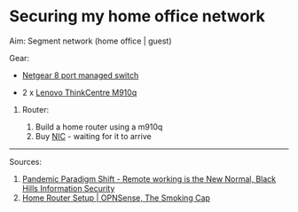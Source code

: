 # Securing my home office network 


Aim: Segment network (home office | guest)

Gear:
- [Netgear 8 port managed switch](https://www.netgear.com/au/business/wired/switches/plus/gs108e/)

- 2 x [Lenovo ThinkCentre M910q](https://www.lenovo.com/us/en/p/desktops/thinkcentre/m-series-tiny/thinkcentre-m910q/11tc1mt910q)

1. Router:

    1. Build a home router using a m910q
    2. Buy [NIC](https://www.aliexpress.us/item/3256807086898768.html?spm=a2g0o.order_list.order_list_main.16.7afa1802JKvq4J&gatewayAdapt=glo2usa4itemAdapt) - waiting for it to arrive













__________________
Sources: 
1. [Pandemic Paradigm Shift - Remote working is the New Normal, Black Hills Information Security](https://www.youtube.com/watch?v=Oon_SGqxu4g&t=2733s)
2. [Home Router Setup | OPNSense, The Smoking Cap](https://www.youtube.com/watch?v=Kah0OTKieEU)


